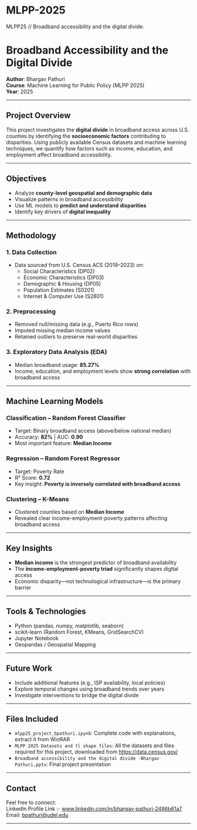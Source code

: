 # MLPP-2025
MLPP25 // Broadband accessibility and the digital divide.


# Broadband Accessibility and the Digital Divide

**Author**: Bhargav Pathuri  
**Course**: Machine Learning for Public Policy (MLPP 2025)  
**Year**: 2025  

---

##  Project Overview

This project investigates the **digital divide** in broadband access across U.S. counties by identifying the **socioeconomic factors** contributing to disparities. Using publicly available Census datasets and machine learning techniques, we quantify how factors such as income, education, and employment affect broadband accessibility.

---

##  Objectives

- Analyze **county-level geospatial and demographic data**
- Visualize patterns in broadband accessibility
- Use ML models to **predict and understand disparities**
- Identify key drivers of **digital inequality**

---

##  Methodology

### 1. **Data Collection**
- Data sourced from U.S. Census ACS (2019–2023) on:
  - Social Characteristics (DP02)
  - Economic Characteristics (DP03)
  - Demographic & Housing (DP05)
  - Population Estimates (S0201)
  - Internet & Computer Use (S2801)

### 2. **Preprocessing**
- Removed null/missing data (e.g., Puerto Rico rows)
- Imputed missing median income values
- Retained outliers to preserve real-world disparities

### 3. **Exploratory Data Analysis (EDA)**
- Median broadband usage: **85.27%**
- Income, education, and employment levels show **strong correlation** with broadband access

---

##  Machine Learning Models

###  **Classification – Random Forest Classifier**
- Target: Binary broadband access (above/below national median)
- Accuracy: **82%** | AUC: **0.90**
- Most important feature: **Median Income**

###  **Regression – Random Forest Regressor**
- Target: Poverty Rate  
- R² Score: **0.72**  
- Key insight: **Poverty is inversely correlated with broadband access**

###  **Clustering – K-Means**
- Clustered counties based on **Median Income**
- Revealed clear income-employment-poverty patterns affecting broadband access

---

##  Key Insights

- **Median income** is the strongest predictor of broadband availability
- The **income-employment-poverty triad** significantly shapes digital access
- Economic disparity—not technological infrastructure—is the primary barrier

---

##  Tools & Technologies

- Python (pandas, numpy, matplotlib, seaborn)
- scikit-learn (Random Forest, KMeans, GridSearchCV)
- Jupyter Notebook
- Geopandas / Geospatial Mapping

---

##  Future Work

- Include additional features (e.g., ISP availability, local policies)
- Explore temporal changes using broadband trends over years
- Investigate interventions to bridge the digital divide

---

##  Files Included

- `mlpp25_project_bpathuri.ipynb`: Complete code with explanations, extract it from WinRAR
- `MLPP 2025 Datasets and tl shape files`: All the datasets and files required for this project, downloaded from https://data.census.gov/
- `Broadband accessibility and the digital divide -Bhargav Pathuri.pptx`: Final project presentation

---

##  Contact

Feel free to connect:  
LinkedIn Profile Link :- www.linkedin.com/in/bhargav-pathuri-2486b61a7
Email: bpathuri@udel.edu

---

